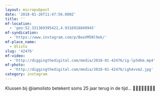 ```yaml
---
layout: micropubpost
date: '2018-01-26T11:47:56.000Z'
title: ''
mf-location:
  - 'geo:52.331369395422,4.9316918849945'
mf-syndication:
  - 'https://www.instagram.com/p/BeaVM5Nl9ek/'
mf-place_name:
  - Olisto
slug: '42476'
mf-video:
  - 'http://diggingthedigital.com/media/2018-01-42476/ig-lp54km.mp4'
mf-photo:
  - 'http://diggingthedigital.com/media/2018-01-42476/igh4vvm2.jpg'
category: instagram
---
```

Klussen bij @iamolisto betekent soms 25 jaar terug in de tijd... 🎨🚂🚋🚋👮‍♂️🏃‍♂️
